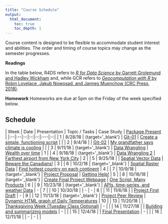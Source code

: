 ```yaml
---
title: "Course Schedule"
output:
  html_document:
    toc: true
    toc_depth: 1
---
```




Course content is designed to be flexible to accommodate student interest and abilities.  The order and timing of course topics may change as the semester progresses.  

**Readings**

In the table below, R4DS refers to [_R for Data Science_ by Garrett Grolemund and Hadley Wickham](http://r4ds.had.co.nz) and, while GCR refers to [_Geocomputation with R_ by Robin Lovelace, Jakub Nowosad, and Jannes Muenchow (CRC Press, 2018)](https://geocompr.robinlovelace.net/).

**Homework**
Homeworks are due at 5pm on the Friday of the week specified below.


## Schedule

| Week | Date | Presentation | Topic / Tasks  |  Case Study | [Package Present](PackageIntro.html) |
|:--|:--|:-:|:-:|:-:|:---|:-:|
|  1 |  8/28/18 |  [<i class='fas fa-desktop'>    </i>](presentations/PS_01_intro.html){target='_blank'} |  [Git-01](./TK_01.html) |  [Create a simple, functioning script](./CS_01.html) |   |
 |  2 |  9/4/18 |   |  [Git-02](./TK_02.html) |  [My grandfather says climate is cooling](./CS_02.html) |   |
 |  3 |  9/11/18 |  [<i class='fas fa-desktop'>    </i>](presentations/03_DataWrangling.pdf){target='_blank'} |  [Data Wrangling](./TK_03.html) |  [Wealth over time](./CS_03.html) |  1 |
 |  4 |  9/18/18 |  [<i class='fas fa-desktop'>    </i>](presentations/PS_04_join.html){target='_blank'} |  [Data Wrangling 2](./TK_04.html) |  [Farthest airport from New York City](./CS_04.html) |  2 |
 |  5 |  9/25/18 |   |  [Spatial Vector Data](./TK_05.html) |  [Beware the Canadians!](./CS_05.html) |  3 |
 |  6 |  10/2/18 |  [<i class='fas fa-desktop'>    </i>](presentations/PS_06_raster.html){target='_blank'} |  [Spatial Raster Data](./TK_06.html) |  [Find hottest country on each continent](./CS_06.html) |  4 |
 |  7 |  10/9/18 |  [<i class='fas fa-desktop'>    </i>](presentations/PS_07_help.html){target='_blank'} |  [Project Proposal](./TK_07.html) |  [Getting Help!](./CS_07.html) |  5 |
 |  8 |  10/16/18 |  [<i class='fas fa-desktop'>    </i>](presentations/PS_08_repro.html){target='_blank'} |  [Create Final Project Webpage](./TK_08.html) |  [One Script, Many Products](./CS_08.html) |  6 |
 |  9 |  10/23/18 |  [<i class='fas fa-desktop'>    </i>](presentations/PS_09_weather.html){target='_blank'} |  [APIs, time-series, and weather Data](./TK_09.html) |   -  |  7 |
 |  10 |  10/30/18 |   |   -  |   -  |  8 |
 |  11 |  11/6/18 |   |  [Project First Draft](./TK_11.html) |   -  |  9 |
 |  12 |  11/13/18 |  [<i class='fas fa-desktop'>    </i>](presentations/PS_12.html){target='_blank'} |  [Project Peer Review](./TK_12.html) |  [Dynamic HTML graph of Daily Temperatures](./CS_12.html) |  10 |
 |  13 |  11/20/18 |   |  [Thanksgiving Week (Tuesday Class Optional)](./TK_13.html) |   -  |   |
 |  14 |  11/27/18 |   |  [Building and summarizing models](./TK_14.html) |   -  |   |
 |  15 |  12/4/18 |   |  [Final Presentation](./TK_15.html) |   -  |   |
 |  16 |  12/11/18 |   |   -  |   -  |   |
 
